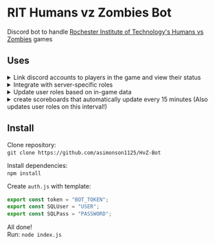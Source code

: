# RIT Humans vz Zombies Bot
Discord bot to handle [Rochester Institute of Technology's Humans vs Zombies](https://hvz.rit.edu) games


## Uses
<details>
  <summary>Link discord accounts to players in the game and view their status</summary>

<sub>example players not affiliated with project or devs</sub>
  
  <img src="/images/identityTheft.png" width="300">
<br />  
  <img src="/images/status.png" width="300">
</details>

<details>
  <summary>Integrate with server-specific roles</summary>

<img src="/images/setRoles.png" width="600">
  
</details>

<details>
  <summary>Update user roles based on in-game data</summary>

<img src="/images/updateRole.gif" width="450">
</details>

<details>
  <summary>create scoreboards that automatically update every 15 minutes (Also updates user roles on this interval!)</summary>

<img src="/images/score.png" width="400">
<br />
<img src="/images/score2.png" width="400">
<br />
<img src="/images/score3.png" width="400">
<br />
<img src="/images/score4.png" width="400">

  </details>
  
## Install
Clone repository:  
```git clone https://github.com/asimonson1125/HvZ-Bot```

Install dependencies:  
```npm install```

Create `auth.js` with template:
```js
export const token = "BOT_TOKEN";
export const SQLUser = "USER";
export const SQLPass = "PASSWORD";
```

All done!  
Run: `node index.js`
